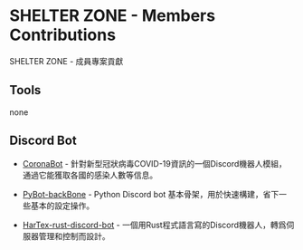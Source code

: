 # SHELTER ZONE - Members Contributions
SHELTER ZONE - 成員專案貢獻

## Tools
 none
## Discord Bot
- [CoronaBot](https://github.com/rixinsc/CoronaBot/tree/e3090a5d428e4bad41a123180c94237c6ae5a893) - 針對新型冠狀病毒COVID-19資訊的一個Discord機器人模組，通過它能獲取各國的感染人數等信息。

- [PyBot-backBone](https://github.com/Proladon/PyBot-backBone) - Python Discord bot 基本骨架，用於快速構建，省下一些基本的設定操作。

- [HarTex-rust-discord-bot](https://github.com/HT-Studios/HarTex-rust-discord-bot) - 一個用Rust程式語言寫的Discord機器人，轉爲伺服器管理和控制而設計。
